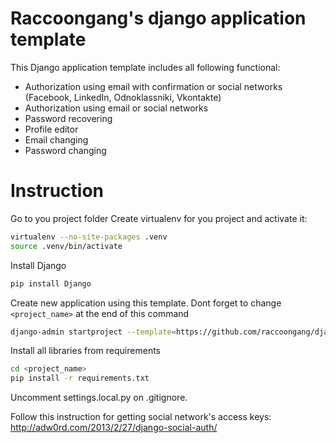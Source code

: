 # Raccoongang's django application template
This Django application template includes all following functional:
* Authorization using email with confirmation or social networks (Facebook, LinkedIn, Odnoklassniki, Vkontakte)
* Authorization using email or social networks
* Password recovering
* Profile editor
* Email changing
* Password changing

# Instruction
Go to you project folder
Create virtualenv for you project and activate it:
```sh
virtualenv --no-site-packages .venv
source .venv/bin/activate
```
Install Django
```sh
pip install Django
```
Create new application using this template. Dont forget to change  `<project_name>` at the end of this command
```sh
django-admin startproject --template=https://github.com/raccoongang/django_project_templates/archive/master.zip <project_name>
```
Install all libraries from requirements
```sh
cd <project_name>
pip install -r requirements.txt
```

Uncomment settings.local.py on .gitignore.

Follow this instruction for getting social network's access keys:
http://adw0rd.com/2013/2/27/django-social-auth/
